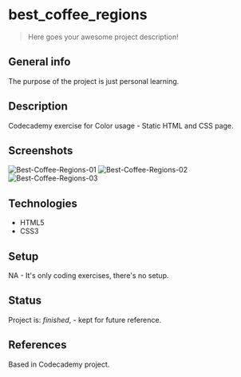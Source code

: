 # best_coffee_regions
> Here goes your awesome project description!

## General info
The purpose of the project is just personal learning. 

## Description
Codecademy exercise for Color usage - Static HTML and CSS page.

## Screenshots
<div style="display:inline;">
  <img src="https://i.postimg.cc/Xrn14vhD/Best-Coffee-Regions-01.png" alt="Best-Coffee-Regions-01"/>  
  <img src="https://i.postimg.cc/LJvCXpF4/Best-Coffee-Regions-02.png" alt="Best-Coffee-Regions-02"/>    
  <img src="https://i.postimg.cc/gwJMLTGV/Best-Coffee-Regions-03.png" alt="Best-Coffee-Regions-03"/>
</div>

## Technologies
* HTML5
* CSS3

## Setup
NA - It's only coding exercises, there's no setup.

## Status
Project is: _finished_, - kept for future reference.


## References
Based in Codecademy project.
